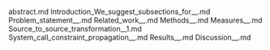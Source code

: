 abstract.md
Introduction_We_suggest_subsections_for__.md
Problem_statement__.md
Related_work__.md
Methods__.md
Measures__.md
Source_to_source_transformation__1.md
System_call_constraint_propagation__.md
Results__.md
Discussion__.md